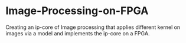 # Image-Processing-on-FPGA

Creating an ip-core of Image processing that applies different kernel on images via a model and implements the ip-core on a FPGA.
